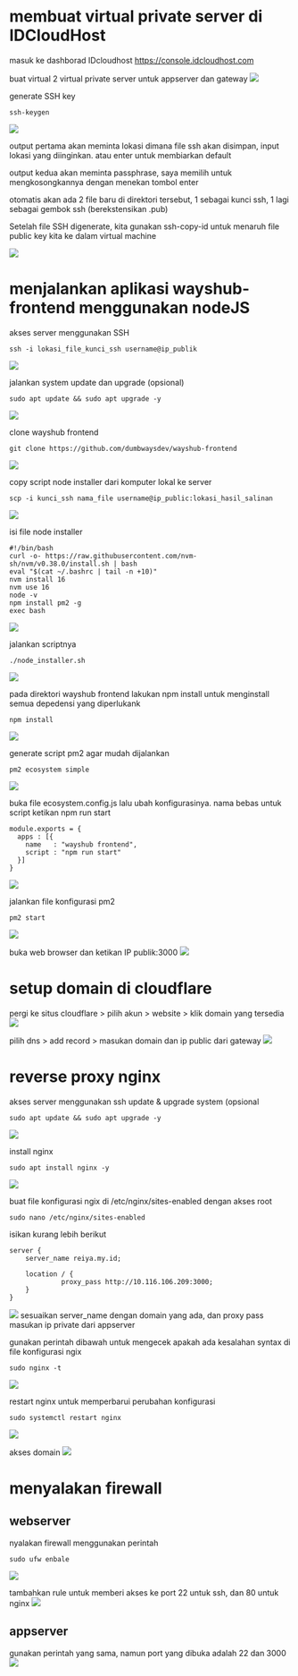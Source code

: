 # membuat virtual private server di IDCloudHost

masuk ke dashborad IDcloudhost https://console.idcloudhost.com

buat virtual 2 virtual private server untuk appserver dan gateway
![](.1cloud_computing/f773fa4c.png)

generate SSH key
```shell
ssh-keygen
```
![](.1cloud_computing/5e4ba672.png)

output pertama akan meminta lokasi dimana file ssh akan disimpan,
input lokasi yang diinginkan. atau enter untuk membiarkan default

output kedua akan meminta passphrase, saya memilih untuk mengkosongkannya
dengan menekan tombol enter

otomatis akan ada 2 file baru di direktori tersebut, 1 sebagai kunci ssh, 
1 lagi sebagai gembok ssh (berekstensikan .pub)

Setelah file SSH digenerate, kita gunakan ssh-copy-id untuk menaruh file
public key kita ke dalam virtual machine

![](.1cloud_computing/20055c48.png)

# menjalankan aplikasi wayshub-frontend menggunakan nodeJS

akses server menggunakan SSH

```shell
ssh -i lokasi_file_kunci_ssh username@ip_publik
```
![](.1cloud_computing/58e7fef2.png)

jalankan system update dan upgrade (opsional)

```shell
sudo apt update && sudo apt upgrade -y
```

![](.1cloud_computing/6147b237.png)

clone wayshub frontend
```shell
git clone https://github.com/dumbwaysdev/wayshub-frontend
```
![](.1cloud_computing/c9043c45.png)

copy script node installer dari komputer lokal ke server
```shell
scp -i kunci_ssh nama_file username@ip_public:lokasi_hasil_salinan
```
![](.1cloud_computing/63d8af8a.png)

isi file node installer
```shell
#!/bin/bash
curl -o- https://raw.githubusercontent.com/nvm-sh/nvm/v0.38.0/install.sh | bash
eval "$(cat ~/.bashrc | tail -n +10)"
nvm install 16
nvm use 16
node -v
npm install pm2 -g
exec bash
```
![](.1cloud_computing/a346f495.png)

jalankan scriptnya
```shell
./node_installer.sh
```
![](.1cloud_computing/78e8599d.png)

pada direktori wayshub frontend lakukan npm install untuk menginstall
semua depedensi yang diperlukank
```shell
npm install
```
![](.1cloud_computing/14ca7a26.png)

generate script pm2 agar mudah dijalankan
```shell
pm2 ecosystem simple
```
![](.1cloud_computing/83fc391e.png)

buka file ecosystem.config.js lalu ubah konfigurasinya.
nama bebas untuk script ketikan npm run start
```shell
module.exports = {
  apps : [{
    name   : "wayshub frontend",
    script : "npm run start"
  }]
}
```
![](.1cloud_computing/3a653ebf.png)

jalankan file konfigurasi pm2
```shell
pm2 start
```
![](.1cloud_computing/ebde380e.png)

buka web browser dan ketikan IP publik:3000
![](.1cloud_computing/bc4ba4c7.png)

# setup domain di cloudflare

pergi ke situs cloudflare > pilih akun > website > klik
domain yang tersedia
![](.1cloud_computing/36ecf02e.png)

pilih dns > add record > masukan domain dan ip public dari gateway
![](.1cloud_computing/fa478f1a.png)

# reverse proxy nginx
akses server menggunakan ssh
update & upgrade system (opsional
```shell
sudo apt update && sudo apt upgrade -y
```
![](.1cloud_computing/9f6c49b1.png)

install nginx
```shell
sudo apt install nginx -y
```
![](.1cloud_computing/54a0005c.png)

buat file konfigurasi ngix di /etc/nginx/sites-enabled dengan akses root
```shell
sudo nano /etc/nginx/sites-enabled
```

isikan kurang lebih berikut
```shell
server {
    server_name reiya.my.id;

    location / {
             proxy_pass http://10.116.106.209:3000;
    }
}
```
![](.1cloud_computing/3974cb98.png)
sesuaikan server_name dengan domain yang ada, dan
proxy pass masukan ip private dari appserver

gunakan perintah dibawah untuk mengecek apakah ada kesalahan syntax
di file konfigurasi ngix
```shell
sudo nginx -t
```
![](.1cloud_computing/bcde7073.png)

restart nginx untuk memperbarui perubahan konfigurasi
```shell
sudo systemctl restart nginx
```
![](.1cloud_computing/4ed133f3.png)

akses domain
![](.1cloud_computing/15ba0a3b.png)

# menyalakan firewall

## webserver
nyalakan firewall menggunakan perintah
```shell
sudo ufw enbale
```
![](.1cloud_computing/a4595bf4.png)

tambahkan rule untuk memberi akses ke port 22 untuk ssh, dan 80 untuk nginx
![](.1cloud_computing/75562144.png)

## appserver
gunakan perintah yang sama, namun port yang dibuka adalah 22 dan 3000
![](.1cloud_computing/a9926f5d.png)

